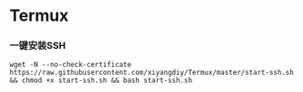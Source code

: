 # Termux
### 一键安装SSH
~~~
wget -N --no-check-certificate https://raw.githubusercontent.com/xiyangdiy/Termux/master/start-ssh.sh && chmod +x start-ssh.sh && bash start-ssh.sh
~~~
